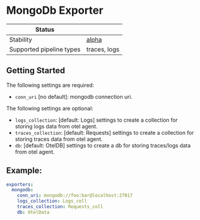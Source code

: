 # MongoDb Exporter

| Status                   |                       |
| ------------------------ | --------------------- |
| Stability                | [alpha]               |
| Supported pipeline types | traces, logs          |

## Getting Started

The following settings are required:

- `conn_uri` [no default]: mongodb connection uri.

The following settings are optional:

- `logs_collection`: [default: Logs] settings to create a collection for storing logs data from otel agent.
- `traces_collection`: [default: Requests] settings to create a collection for storing traces data from otel agent.
- `db`: [default: OtelDB] settings to create a db for storing traces/logs data from otel agent.

## Example:

```yaml
exporters:
  mongodb:
    conn_uri: mongodb://foo:bar@localhost:27017
    logs_collection: Logs_coll
    traces_collection: Requests_coll
    db: OtelData

```

[alpha]:https://github.com/open-telemetry/opentelemetry-collector#alpha
